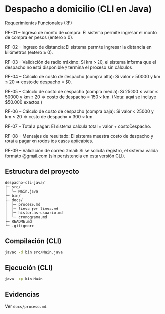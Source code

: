 # Despacho a domicilio (CLI en Java)


Requerimientos Funcionales (RF)

RF-01 – Ingreso de monto de compra:
El sistema permite ingresar el monto de compra en pesos (entero ≥ 0).

RF-02 – Ingreso de distancia:
El sistema permite ingresar la distancia en kilómetros (entero ≥ 0).

RF-03 – Validación de radio máximo:
Si km > 20, el sistema informa que el despacho no está disponible y termina el proceso sin cálculos.

RF-04 – Cálculo de costo de despacho (compra alta):
Si valor > 50000 y km ≤ 20 ⇒ costo de despacho = $0.

RF-05 – Cálculo de costo de despacho (compra media):
Si 25000 ≤ valor ≤ 50000 y km ≤ 20 ⇒ costo de despacho = 150 × km.
(Nota: aquí se incluye $50.000 exactos.)

RF-06 – Cálculo de costo de despacho (compra baja):
Si valor < 25000 y km ≤ 20 ⇒ costo de despacho = 300 × km.

RF-07 – Total a pagar:
El sistema calcula total = valor + costoDespacho.

RF-08 – Mensajes de resultado:
El sistema muestra costo de despacho y total a pagar en todos los casos aplicables.

RF-09 – Validación de correo Gmail:
Si se solicita registro, el sistema valida formato @gmail.com (sin persistencia en esta versión CLI).


## Estructura del proyecto
```text
despacho-cli-java/
├─ src/
│  └─ Main.java
├─ bin/                
├─ docs/
│  ├─ proceso.md
│  ├─ linea-por-linea.md
│  ├─ historias-usuario.md
│  └─ cronograma.md
├─ README.md
└─ .gitignore
```

## Compilación (CLI)
```bash
javac -d bin src/Main.java
```

## Ejecución (CLI)
```bash
java -cp bin Main
```

## Evidencias
Ver `docs/proceso.md`.
